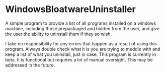 # WindowsBloatwareUninstaller
A simple program to provide a list of all programs installed on a windows machine, including those prepackaged and hidden from the user, and give the user the ability to uninstall them if they so wish.

I take no responsibility for any errors that happen as a result of using this program. Always double check what it is you are trying to meddle with and keep a list of what you uninstall, just in case. 
This program is currently in beta. It is functional but requires a lot of manual oversight. This may be addressed in the future.
